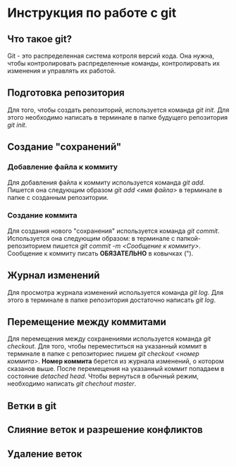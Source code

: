# Инструкция по работе с git

## Что такое git? 

Git - это распределенная система котроля версий кода. Она нужна, чтобы контролировать распределенные команды, контролировать их изменения и управлять их работой. 

## Подготовка репозитория

Для того, чтобы создать репозиторий, используется команда *git init*. Для этого необходимо написать в терминале в папке будущего репозитория *git init*.

## Создание "сохранений"

### Добавление файла к коммиту

Для добавления файла к коммиту используется команда *git add*. Пишется она следующим образом *git add <имя файла>* в терминале в папке с созданным репозитории.

### Создание коммита

Для создания нового "сохранения" используется команда *git commit*. Используется она следующим образом: в терминале с папкой-репозиторием пишется *git commit -m <Сообщение к коммиту>*. Сообщение к коммиту писать **ОБЯЗАТЕЛЬНО** в ковычках (").

## Журнал изменений

Для просмотра журнала изменений используется команда *git log*. Для этого в терминале в папке репозитория достаточно написать *git log*.

## Перемещение между коммитами 

Для перемещения между сохранениями используется команда *git checkout*. Для того, чтобы переместиться на указанный коммит в терминале в папке с репозиториес пишем *git checkout <номер коммита>*. **Номер коммита** берется из журнала изменений, о котором сказанов выше. После перемещения на указанный коммит попадаем в состояние *detached head*. Чтобы вернуться в обычный режим, необходимо написать *git chechout master*.

## Ветки в git

## Слияние веток и разрешение конфликтов

## Удаление веток